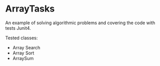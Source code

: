 # ArrayTasks

An example of solving algorithmic problems and covering the code with tests Junit4.

Tested classes:
- Array Search
- Array Sort
- ArraySum
